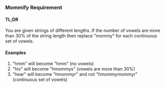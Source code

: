 ### Mommify Requirement

#### TL;DR

You are given strings of different lengths. If the number of vowels are more than 30% of the string length then replace "mommy" for each continuous set of vowels.

#### Examples

1.	"hmm" will become "hmm" (no vowels)
2.	"his" will become "hmommys" (vowels are more than 30%)
3.	"hear" will become "hmommyr" and not "hmommymommyr" (continuous set of vowels)

